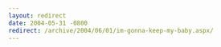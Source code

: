```yaml
---
layout: redirect
date: 2004-05-31 -0800
redirect: /archive/2004/06/01/im-gonna-keep-my-baby.aspx/
---
```

